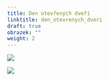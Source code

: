 ```yaml
---
title: Den otevřených dveří
linktitle: den_otevrenych_dveri
draft: true
obrazek: ""
weight: 2
---
```

![](/assets/media/dod.jpg)

![](/assets/media/program_dod.jpg)